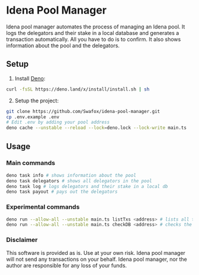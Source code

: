 # Idena Pool Manager

Idena pool manager automates the process of managing an Idena pool. It logs the delegators and their stake in a local database and generates a transaction automatically. All you have to do is to confirm. It also shows information about the pool and the delegators.

## Setup

1. Install [Deno](https://deno.com/manual@v1.33.3/getting_started/installation):

```bash
curl -fsSL https://deno.land/x/install/install.sh | sh
```

2. Setup the project:

```bash
git clone https://github.com/Swafox/idena-pool-manager.git
cp .env.example .env
# Edit .env by adding your pool address
deno cache --unstable --reload --lock=deno.lock --lock-write main.ts
```

## Usage

### Main commands

```bash
deno task info # shows information about the pool
deno task delegators # shows all delegators in the pool
deno task log # logs delegators and their stake in a local db
deno task payout # pays out the delegators
```

### Experimental commands

```bash
deno run --allow-all --unstable main.ts listTxs <address> # lists all transactions for an address
deno run --allow-all --unstable main.ts checkDB <address> # checks the local db entry for the given address
```

### Disclaimer

This software is provided as is. Use at your own risk. Idena pool manager will not send any transactions on your behalf. Idena pool manager, nor the author are responsible for any loss of your funds.
